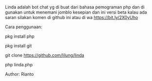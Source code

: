 Linda adalah bot chat yg di buat dari bahasa pemograman php dan di gunakan untuk menemani jomblo kesepian dan ini versi beta kalau ada saran silakan komen di github ini atau di wa https://bit.ly/2X0yUho 

Cara penggunaan:

pkg install php

pkg install git

git clone https://github.com/lilung/linda

php linda.php

Author: Rianto

